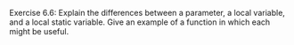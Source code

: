 Exercise 6.6: Explain the differences between a parameter, a local variable,
and a local static variable. Give an example of a function in which each
might be useful.
